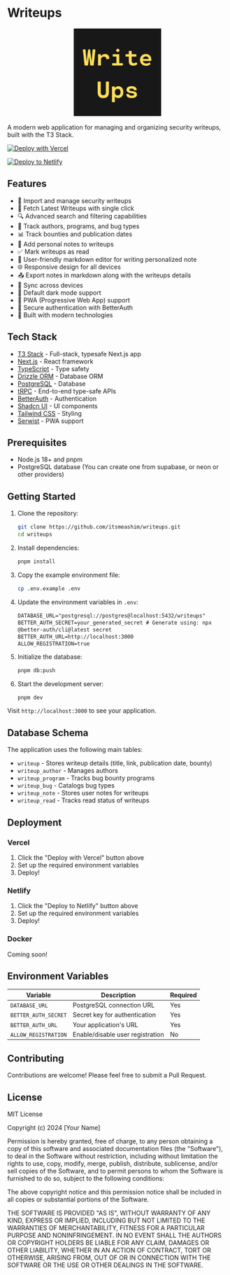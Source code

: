 # Writeups

<div align="center">
  <img src="public/logo.png" alt="Writeups Logo" width="200" height="200" />
</div>


A modern web application for managing and organizing security writeups, built with the T3 Stack.

[![Deploy with Vercel](https://vercel.com/button)](https://vercel.com/new/clone?repository-url=https%3A%2F%2Fgithub.com%2Fitsmeashim%2Fwriteups&env=DATABASE_URL,BETTER_AUTH_SECRET,BETTER_AUTH_URL,ALLOW_REGISTRATION&envDescription=Environment%20variables%20needed%20for%20the%20application&envLink=https%3A%2F%2Fgithub.com%2Fitsmeashim%2Fwriteups%2Fblob%2Fmain%2F.env.example)

[![Deploy to Netlify](https://www.netlify.com/img/deploy/button.svg)](https://app.netlify.com/start/deploy?repository=https://github.com/itsmeashim/writeups)

## Features

- 📝 Import and manage security writeups
- 🔄 Fetch Latest Writeups with single click
- 🔍 Advanced search and filtering capabilities
- 👥 Track authors, programs, and bug types
- 📊 Track bounties and publication dates
- 📌 Add personal notes to writeups
- ✅ Mark writeups as read
- 📝 User-friendly markdown editor for writing personalized note
- 🌐 Responsive design for all devices
- 📤 Export notes in markdown along with the writeups details
- 🔄 Sync across devices
- 🌙 Default dark mode support
- 📱 PWA (Progressive Web App) support
- 🔐 Secure authentication with BetterAuth
- 🚀 Built with modern technologies

## Tech Stack

- [T3 Stack](https://create.t3.gg/) - Full-stack, typesafe Next.js app
- [Next.js](https://nextjs.org) - React framework
- [TypeScript](https://www.typescriptlang.org/) - Type safety
- [Drizzle ORM](https://orm.drizzle.team) - Database ORM
- [PostgreSQL](https://www.postgresql.org/) - Database
- [tRPC](https://trpc.io) - End-to-end type-safe APIs
- [BetterAuth](https://better-auth.dev) - Authentication
- [Shadcn UI](https://ui.shadcn.com) - UI components
- [Tailwind CSS](https://tailwindcss.com) - Styling
- [Serwist](https://serwist.pages.dev) - PWA support

## Prerequisites

- Node.js 18+ and pnpm
- PostgreSQL database (You can create one from supabase, or neon or other providers)

## Getting Started

1. Clone the repository:
   ```bash
   git clone https://github.com/itsmeashim/writeups.git
   cd writeups
   ```

2. Install dependencies:
   ```bash
   pnpm install
   ```

3. Copy the example environment file:
   ```bash
   cp .env.example .env
   ```

4. Update the environment variables in `.env`:
   ```
   DATABASE_URL="postgresql://postgres@localhost:5432/writeups"
   BETTER_AUTH_SECRET=your_generated_secret # Generate using: npx @better-auth/cli@latest secret
   BETTER_AUTH_URL=http://localhost:3000
   ALLOW_REGISTRATION=true
   ```

5. Initialize the database:
   ```bash
   pnpm db:push
   ```

6. Start the development server:
   ```bash
   pnpm dev
   ```

Visit `http://localhost:3000` to see your application.

## Database Schema

The application uses the following main tables:
- `writeup` - Stores writeup details (title, link, publication date, bounty)
- `writeup_author` - Manages authors
- `writeup_program` - Tracks bug bounty programs
- `writeup_bug` - Catalogs bug types
- `writeup_note` - Stores user notes for writeups
- `writeup_read` - Tracks read status of writeups

## Deployment

### Vercel

1. Click the "Deploy with Vercel" button above
2. Set up the required environment variables
3. Deploy!

### Netlify

1. Click the "Deploy to Netlify" button above
2. Set up the required environment variables
3. Deploy!

### Docker

Coming soon!

## Environment Variables

| Variable | Description | Required |
|----------|-------------|-----------|
| `DATABASE_URL` | PostgreSQL connection URL | Yes |
| `BETTER_AUTH_SECRET` | Secret key for authentication | Yes |
| `BETTER_AUTH_URL` | Your application's URL | Yes |
| `ALLOW_REGISTRATION` | Enable/disable user registration | No |

## Contributing

Contributions are welcome! Please feel free to submit a Pull Request.

## License

MIT License

Copyright (c) 2024 [Your Name]

Permission is hereby granted, free of charge, to any person obtaining a copy
of this software and associated documentation files (the "Software"), to deal
in the Software without restriction, including without limitation the rights
to use, copy, modify, merge, publish, distribute, sublicense, and/or sell
copies of the Software, and to permit persons to whom the Software is
furnished to do so, subject to the following conditions:

The above copyright notice and this permission notice shall be included in all
copies or substantial portions of the Software.

THE SOFTWARE IS PROVIDED "AS IS", WITHOUT WARRANTY OF ANY KIND, EXPRESS OR
IMPLIED, INCLUDING BUT NOT LIMITED TO THE WARRANTIES OF MERCHANTABILITY,
FITNESS FOR A PARTICULAR PURPOSE AND NONINFRINGEMENT. IN NO EVENT SHALL THE
AUTHORS OR COPYRIGHT HOLDERS BE LIABLE FOR ANY CLAIM, DAMAGES OR OTHER
LIABILITY, WHETHER IN AN ACTION OF CONTRACT, TORT OR OTHERWISE, ARISING FROM,
OUT OF OR IN CONNECTION WITH THE SOFTWARE OR THE USE OR OTHER DEALINGS IN THE
SOFTWARE.
